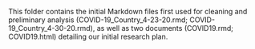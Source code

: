 This folder contains the initial Markdown files first used for cleaning and preliminary analysis (COVID-19_Country_4-23-20.rmd; COVID-19_Country_4-30-20.rmd), as well as two documents (COVID19.rmd; COVID19.html) detailing our initial research plan.
